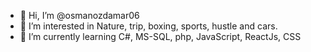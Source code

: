 - 👋 Hi, I’m @osmanozdamar06
- 👀 I’m interested in Nature, trip, boxing, sports, hustle and cars.
- 🌱 I’m currently learning C#, MS-SQL, php, JavaScript, ReactJs, CSS

<!---
osmanozdamar06/osmanozdamar06 is a ✨ special ✨ repository because its `README.md` (this file) appears on your GitHub profile.
You can click the Preview link to take a look at your changes.
--->

